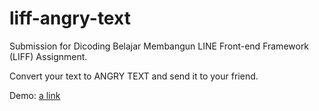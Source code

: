 # liff-angry-text

Submission for Dicoding Belajar Membangun LINE Front-end Framework (LIFF) Assignment.

Convert your text to ANGRY TEXT and send it to your friend.

Demo:  [a link](line://app/1653779174-XJMRMl7m)
